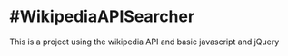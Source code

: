 #WikipediaAPISearcher
======================
This is a project using the wikipedia API and basic javascript and jQuery


